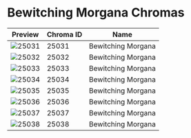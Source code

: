 # Bewitching Morgana Chromas

| Preview | Chroma ID | Name |
|---------|-----------|------|
| ![25031](https://raw.communitydragon.org/latest/plugins/rcp-be-lol-game-data/global/default/v1/champion-chroma-images/25/25031.png) | 25031 | Bewitching Morgana |
| ![25032](https://raw.communitydragon.org/latest/plugins/rcp-be-lol-game-data/global/default/v1/champion-chroma-images/25/25032.png) | 25032 | Bewitching Morgana |
| ![25033](https://raw.communitydragon.org/latest/plugins/rcp-be-lol-game-data/global/default/v1/champion-chroma-images/25/25033.png) | 25033 | Bewitching Morgana |
| ![25034](https://raw.communitydragon.org/latest/plugins/rcp-be-lol-game-data/global/default/v1/champion-chroma-images/25/25034.png) | 25034 | Bewitching Morgana |
| ![25035](https://raw.communitydragon.org/latest/plugins/rcp-be-lol-game-data/global/default/v1/champion-chroma-images/25/25035.png) | 25035 | Bewitching Morgana |
| ![25036](https://raw.communitydragon.org/latest/plugins/rcp-be-lol-game-data/global/default/v1/champion-chroma-images/25/25036.png) | 25036 | Bewitching Morgana |
| ![25037](https://raw.communitydragon.org/latest/plugins/rcp-be-lol-game-data/global/default/v1/champion-chroma-images/25/25037.png) | 25037 | Bewitching Morgana |
| ![25038](https://raw.communitydragon.org/latest/plugins/rcp-be-lol-game-data/global/default/v1/champion-chroma-images/25/25038.png) | 25038 | Bewitching Morgana |